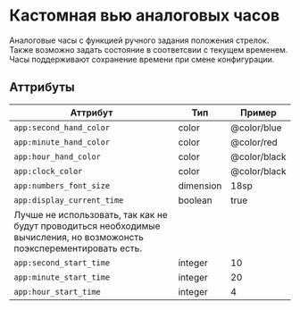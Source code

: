 # Кастомная вью аналоговых часов

Аналоговые часы с функцией ручного задания положения стрелок. Также возможно задать состояние в соответсвии с текущем временем. Часы поддерживают сохранение времени при смене конфигурации. 

## Аттрибуты

| Аттрибут | Тип | Пример | 
| --- | --- | --- | 
| `app:second_hand_color` | color | @color/blue | 
| `app:minute_hand_color` | color | @color/red | 
| `app:hour_hand_color` | color | @color/black | 
| `app:clock_color` | color | @color/black | 
| `app:numbers_font_size` | dimension | 18sp | 
| `app:display_current_time` | boolean | true | 
| Лучше не использовать, так как не будут проводиться необходимые вычисления, но возможонсть поэксперементировать есть. | 
| `app:second_start_time` | integer | 10 | 
| `app:minute_start_time` | integer | 20 | 
| `app:hour_start_time` | integer | 4 | 


